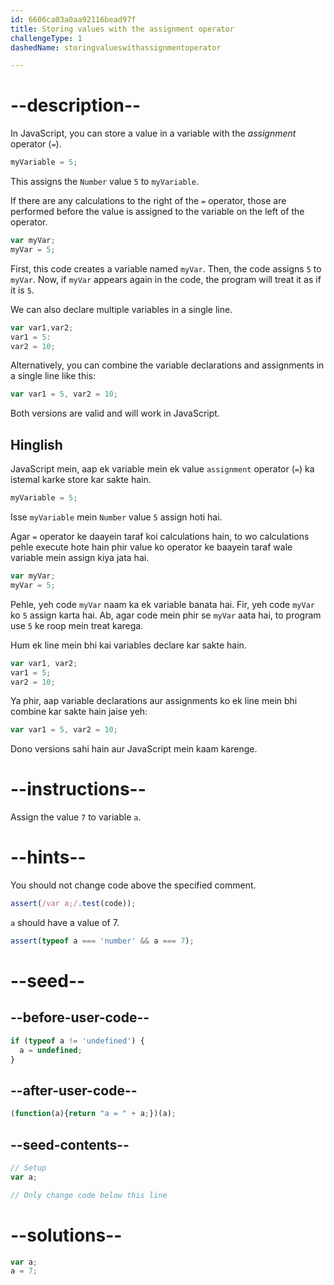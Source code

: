 ```yaml
---
id: 6606ca03a0aa92116bead97f
title: Storing values with the assignment operator
challengeType: 1
dashedName: storingvalueswithassignmentoperator

---
```


# --description--

In JavaScript, you can store a value in a variable with the <dfn>assignment</dfn> operator (`=`).

```js
myVariable = 5;
```

This assigns the `Number` value `5` to `myVariable`.

If there are any calculations to the right of the `=` operator, those are performed before the value is assigned to the variable on the left of the operator.

```js
var myVar;
myVar = 5;
```

First, this code creates a variable named `myVar`. Then, the code assigns `5` to `myVar`. Now, if `myVar` appears again in the code, the program will treat it as if it is `5`.

We can also declare multiple variables in a single line. 

```js
var var1,var2;
var1 = 5:
var2 = 10;
```

Alternatively, you can combine the variable declarations and assignments in a single line like this:

```js
var var1 = 5, var2 = 10;
```

Both versions are valid and will work in JavaScript.
<h2>Hinglish</h2>

JavaScript mein, aap ek variable mein ek value `assignment` operator (`=`) ka istemal karke store kar sakte hain.

```js
myVariable = 5;
```

Isse `myVariable` mein `Number` value `5` assign hoti hai.

Agar `=` operator ke daayein taraf koi calculations hain, to wo calculations pehle execute hote hain phir value ko operator ke baayein taraf wale variable mein assign kiya jata hai.

```js
var myVar;
myVar = 5;
```

Pehle, yeh code `myVar` naam ka ek variable banata hai. Fir, yeh code `myVar` ko `5` assign karta hai. Ab, agar code mein phir se `myVar` aata hai, to program use `5` ke roop mein treat karega.

Hum ek line mein bhi kai variables declare kar sakte hain.

```js
var var1, var2;
var1 = 5;
var2 = 10;
```

Ya phir, aap variable declarations aur assignments ko ek line mein bhi combine kar sakte hain jaise yeh:

```js
var var1 = 5, var2 = 10;
```

Dono versions sahi hain aur JavaScript mein kaam karenge.

# --instructions--

Assign the value `7` to variable `a`.

# --hints--

You should not change code above the specified comment.

```js
assert(/var a;/.test(code));
```

`a` should have a value of 7.

```js
assert(typeof a === 'number' && a === 7);
```

# --seed--

## --before-user-code--

```js
if (typeof a != 'undefined') {
  a = undefined;
}
```

## --after-user-code--

```js
(function(a){return "a = " + a;})(a);
```

## --seed-contents--

```js
// Setup
var a;

// Only change code below this line
```

# --solutions--

```js
var a;
a = 7;
```
